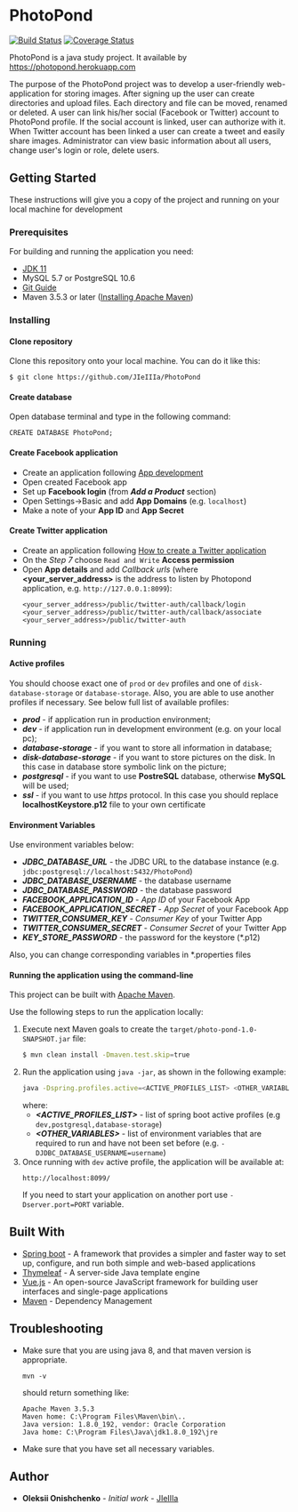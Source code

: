 # PhotoPond

[![Build Status](https://travis-ci.org/JIeIIIa/PhotoPond.svg?branch=master)](https://travis-ci.org/JIeIIIa/PhotoPond)
[![Coverage Status](https://coveralls.io/repos/github/JIeIIIa/PhotoPond/badge.svg?branch=master)](https://coveralls.io/github/JIeIIIa/PhotoPond?branch=master)

PhotoPond is a java study project. It available by https://photopond.herokuapp.com

The purpose of the PhotoPond project was to develop a user-friendly web-application for storing images. 
After signing up the user can create directories and upload files. 
Each directory and file can be moved, renamed or deleted. 
A user can link his/her social (Facebook or Twitter) account to PhotoPond profile. 
If the social account is linked, user can authorize with it. 
When Twitter account has been linked a user can create a tweet and easily share images. 
Administrator can view basic information about all users, change user's login or role, delete users.

## Getting Started
These instructions will give you a copy of the project and running on your local machine for development

### Prerequisites
For building and running the application you need:
* [JDK 11](https://docs.oracle.com/en/java/javase/11/install/overview-jdk-installation.html)
* MySQL 5.7 or PostgreSQL 10.6
* [Git Guide](https://git-scm.com/book/en/v2/Getting-Started-Installing-Git)
* Maven 3.5.3 or later ([Installing Apache Maven](https://maven.apache.org/install.html))
 
### Installing

#### Clone repository
Clone this repository onto your local machine. You can do it like this:
```shell
$ git clone https://github.com/JIeIIIa/PhotoPond
```

#### Create database
Open database terminal and type in the following command:
```shell
CREATE DATABASE PhotoPond;
```

#### Create Facebook application
* Create an application following [App development](https://developers.facebook.com/docs/apps/)
* Open created Facebook app 
* Set up **Facebook login** (from **_Add a Product_** section)
* Open Settings-\>Basic and add **App Domains** (e.g. `localhost`)  
* Make a note of your **App ID** and **App Secret**

#### Create Twitter application
* Create an application following [How to create a Twitter application](https://docs.inboundnow.com/guide/create-twitter-application/)
* On the _Step 7_ choose `Read and Write` **Access permission**
* Open **App details** and add _Callback urls_ (where **\<your_server_address\>** is the address to listen by Photopond application, 
e.g. `http://127.0.0.1:8099`):
  ```
  <your_server_address>/public/twitter-auth/callback/login
  <your_server_address>/public/twitter-auth/callback/associate
  <your_server_address>/public/twitter-auth
  ``` 

### Running

#### Active profiles 
You should choose exact one of `prod` or `dev` profiles and 
one of `disk-database-storage` or `database-storage`. Also, you are able to use another profiles if necessary.
See below full list of available profiles:  

* **_prod_** - if application run in production environment;
* **_dev_** - if application run in development environment (e.g. on your local pc);
* **_database-storage_** - if you want to store all information in database;  
* **_disk-database-storage_** - if you want to store pictures on the disk. 
In this case in database store symbolic link on the picture;
* **_postgresql_** - if you want to use **PostreSQL** database, otherwise **MySQL** will be used;
* **_ssl_** - if you want to use _https_ protocol. 
In this case you should replace **localhostKeystore.p12** file to your own certificate  

#### Environment Variables
Use environment variables below:
* **_JDBC_DATABASE_URL_** - the JDBC URL to the database instance 
(e.g. `jdbc:postgresql://localhost:5432/PhotoPond`)
* **_JDBC_DATABASE_USERNAME_** - the database username
* **_JDBC_DATABASE_PASSWORD_** - the database password
* **_FACEBOOK_APPLICATION_ID_** - _App ID_ of your Facebook App
* **_FACEBOOK_APPLICATION_SECRET_** - _App Secret_ of your Facebook App
* **_TWITTER_CONSUMER_KEY_** - _Consumer Key_ of your Twitter App 
* **_TWITTER_CONSUMER_SECRET_** - _Consumer Secret_ of your Twitter App
* **_KEY_STORE_PASSWORD_** - the password for the keystore (*.p12)

Also, you can change corresponding variables in *.properties files

#### Running the application using the command-line
This project can be built with [Apache Maven](http://maven.apache.org/).

Use the following steps to run the application locally:

1. Execute next Maven goals to create the `target/photo-pond-1.0-SNAPSHOT.jar` file:
   ```bash
   $ mvn clean install -Dmaven.test.skip=true
   ```
2. Run the application using `java -jar`, as shown in the following example:
   ```bash
   java -Dspring.profiles.active=<ACTIVE_PROFILES_LIST> <OTHER_VARIABLES> -jar target/photo-pond-1.0-SNAPSHOT.jar
   ```
   where:
   * **_\<ACTIVE_PROFILES_LIST\>_** - list of spring boot active profiles 
   (e.g `dev,postgresql,database-storage`) 
   * **_\<OTHER_VARIABLES\>_** - list of environment variables that are required to run 
   and have not been set before 
   (e.g. `-DJDBC_DATABASE_USERNAME=username`) 
3. Once running with `dev` active profile, the application will be available at:
   ```
   http://localhost:8099/
   ```
   If you need to start your application on another port use `-Dserver.port=PORT` variable.

## Built With
* [Spring boot](https://docs.spring.io/spring-boot/docs/2.1.1.RELEASE/reference/htmlsingle/) - A framework that provides 
a simpler and faster way to set up, configure, and run both simple and web-based applications
* [Thymeleaf](https://www.thymeleaf.org/) - A server-side Java template engine
* [Vue.js](https://vuejs.org/v2/guide/) - An open-source JavaScript framework for building user interfaces and single-page applications
* [Maven](https://maven.apache.org/) - Dependency Management

## Troubleshooting
* Make sure that you are using java 8, and that maven version is appropriate.
  ```shell
  mvn -v
  ```
  should return something like:
  ```
  Apache Maven 3.5.3
  Maven home: C:\Program Files\Maven\bin\..
  Java version: 1.8.0_192, vendor: Oracle Corporation
  Java home: C:\Program Files\Java\jdk1.8.0_192\jre
  ```
* Make sure that you have set all necessary variables.

## Author
* **Oleksii Onishchenko** - *Initial work* - [JIeIIIa](https://github.com/JIeIIIa)